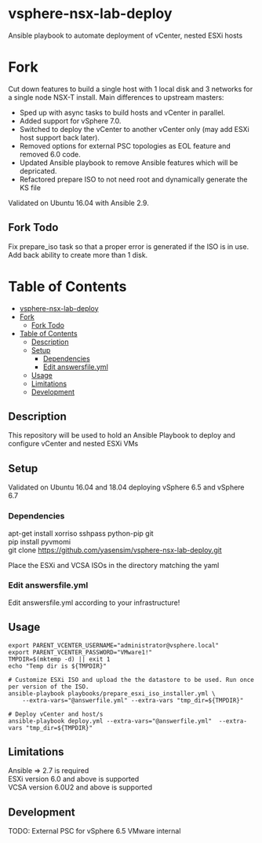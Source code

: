 # vsphere-nsx-lab-deploy
Ansible playbook to automate deployment of vCenter, nested ESXi hosts

# Fork
Cut down features to build a single host with 1 local disk and 3 networks for a single node NSX-T install.
Main differences to upstream masters:
- Sped up with async tasks to build hosts and vCenter in parallel. 
- Added support for vSphere 7.0. 
- Switched to deploy the vCenter to another vCenter only (may add ESXi host support back later). 
- Removed options for external PSC topologies as EOL feature and removed 6.0 code.
- Updated Ansible playbook to remove Ansible features which will be depricated.
- Refactored prepare ISO to not need root and dynamically generate the KS file

Validated on Ubuntu 16.04 with Ansible 2.9.

## Fork Todo
Fix prepare_iso task so that a proper error is generated if the ISO is in use.
Add back ability to create more than 1 disk.


# Table of Contents

- [vsphere-nsx-lab-deploy](#vsphere-nsx-lab-deploy)
- [Fork](#fork)
  - [Fork Todo](#fork-todo)
- [Table of Contents](#table-of-contents)
  - [Description](#description)
  - [Setup](#setup)
    - [Dependencies](#dependencies)
    - [Edit answersfile.yml](#edit-answersfileyml)
  - [Usage](#usage)
  - [Limitations](#limitations)
  - [Development](#development)

## Description

This repository will be used to hold an Ansible Playbook to deploy and configure vCenter and nested ESXi VMs 

## Setup

Validated on Ubuntu 16.04 and 18.04 deploying vSphere 6.5 and vSphere 6.7

### Dependencies

apt-get install xorriso sshpass python-pip git <br/>
pip install pyvmomi <br/>
git clone https://github.com/yasensim/vsphere-nsx-lab-deploy.git <br/>

Place the ESXi and VCSA ISOs in the directory matching the yaml <br/>


### Edit answersfile.yml

Edit answersfile.yml according to your infrastructure!

## Usage

```
export PARENT_VCENTER_USERNAME="administrator@vsphere.local"
export PARENT_VCENTER_PASSWORD="VMware1!"
TMPDIR=$(mktemp -d) || exit 1
echo "Temp dir is ${TMPDIR}"

# Customize ESXi ISO and upload the the datastore to be used. Run once per version of the ISO.
ansible-playbook playbooks/prepare_esxi_iso_installer.yml \
    --extra-vars="@answerfile.yml" --extra-vars "tmp_dir=${TMPDIR}"

# Deploy vCenter and host/s
ansible-playbook deploy.yml --extra-vars="@answerfile.yml"  --extra-vars "tmp_dir=${TMPDIR}"
```

## Limitations
Ansible => 2.7 is required <br/>
ESXi version 6.0 and above is supported <br/>
VCSA version 6.0U2 and above is supported <br/>

## Development
TODO: External PSC for vSphere 6.5
VMware internal

